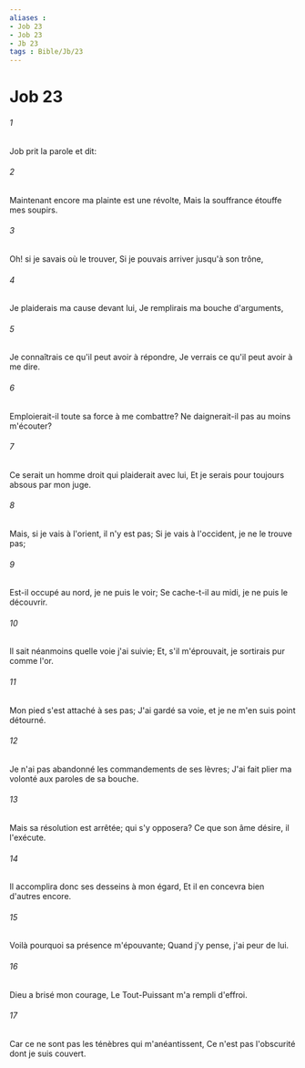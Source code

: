 ```yaml
---
aliases : 
- Job 23
- Job 23
- Jb 23
tags : Bible/Jb/23
---
```


# Job 23

###### 1
Job prit la parole et dit:
###### 2
Maintenant encore ma plainte est une révolte, Mais la souffrance étouffe mes soupirs.
###### 3
Oh! si je savais où le trouver, Si je pouvais arriver jusqu'à son trône,
###### 4
Je plaiderais ma cause devant lui, Je remplirais ma bouche d'arguments,
###### 5
Je connaîtrais ce qu'il peut avoir à répondre, Je verrais ce qu'il peut avoir à me dire.
###### 6
Emploierait-il toute sa force à me combattre? Ne daignerait-il pas au moins m'écouter?
###### 7
Ce serait un homme droit qui plaiderait avec lui, Et je serais pour toujours absous par mon juge.
###### 8
Mais, si je vais à l'orient, il n'y est pas; Si je vais à l'occident, je ne le trouve pas;
###### 9
Est-il occupé au nord, je ne puis le voir; Se cache-t-il au midi, je ne puis le découvrir.
###### 10
Il sait néanmoins quelle voie j'ai suivie; Et, s'il m'éprouvait, je sortirais pur comme l'or.
###### 11
Mon pied s'est attaché à ses pas; J'ai gardé sa voie, et je ne m'en suis point détourné.
###### 12
Je n'ai pas abandonné les commandements de ses lèvres; J'ai fait plier ma volonté aux paroles de sa bouche.
###### 13
Mais sa résolution est arrêtée; qui s'y opposera? Ce que son âme désire, il l'exécute.
###### 14
Il accomplira donc ses desseins à mon égard, Et il en concevra bien d'autres encore.
###### 15
Voilà pourquoi sa présence m'épouvante; Quand j'y pense, j'ai peur de lui.
###### 16
Dieu a brisé mon courage, Le Tout-Puissant m'a rempli d'effroi.
###### 17
Car ce ne sont pas les ténèbres qui m'anéantissent, Ce n'est pas l'obscurité dont je suis couvert.
